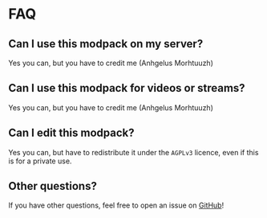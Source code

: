 # FAQ

## Can I use this modpack on my server?

Yes you can, but you have to credit me (Anhgelus Morhtuuzh)

## Can I use this modpack for videos or streams?

Yes you can, but you have to credit me (Anhgelus Morhtuuzh)

## Can I edit this modpack?

Yes you can, but have to redistribute it under the `AGPLv3` licence, even if this is for a private use.

## Other questions?

If you have other questions, feel free to open an issue on 
[GitHub](https://github.com/anhgelus/nothis-apohcalyps-modpack/issues)!